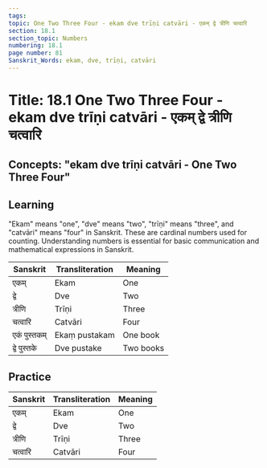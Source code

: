 ```yaml
---
tags:
topic: One Two Three Four - ekam dve trīṇi catvāri - एकम् द्वे त्रीणि चत्वारि
section: 18.1
section_topic: Numbers
numbering: 18.1
page number: 81
Sanskrit_Words: ekam, dve, trīṇi, catvāri
---
```

# Title: 18.1 One Two Three Four - ekam dve trīṇi catvāri - एकम् द्वे त्रीणि चत्वारि
## Concepts: "ekam dve trīṇi catvāri - One Two Three Four"

## Learning
"Ekam" means "one", "dve" means "two", "trīṇi" means "three", and "catvāri" means "four" in Sanskrit. These are cardinal numbers used for counting. Understanding numbers is essential for basic communication and mathematical expressions in Sanskrit.

| Sanskrit           | Transliteration      | Meaning                          |
| ------------------ | -------------------- | -------------------------------- |
| एकम्               | Ekam                 | One                              |
| द्वे                | Dve                  | Two                              |
| त्रीणि              | Trīṇi                | Three                            |
| चत्वारि            | Catvāri              | Four                             |
| एकं पुस्तकम्       | Ekaṃ pustakam       | One book                         |
| द्वे पुस्तके       | Dve pustake          | Two books                        |

## Practice
| Sanskrit           | Transliteration      | Meaning                          |
| ------------------ | -------------------- | -------------------------------- |
| एकम्               | Ekam                 | One                              |
| द्वे                | Dve                  | Two                              |
| त्रीणि              | Trīṇi                | Three                            |
| चत्वारि            | Catvāri              | Four                             |
